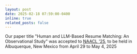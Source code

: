 ```yaml
---
layout: post
date: 2025-02-18 07:59:00-0400
inline: true
related_posts: false
---
```


Our paper title "Human and LLM-Based Resume Matching: An Observational Study" was accepted to [NAACL '25](https://2025.naacl.org/), to be held in Albuquerque, New Mexico from April 29 to May 4, 2025
